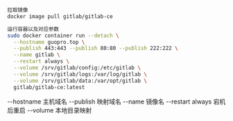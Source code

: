 ```bash
拉取镜像
docker image pull gitlab/gitlab-ce

运行容器以及对应参数
sudo docker container run --detach \
  --hostname guopro.top \
  --publish 443:443 --publish 80:80 --publish 222:222 \
  --name gitlab \
  --restart always \
  --volume /srv/gitlab/config:/etc/gitlab \
  --volume /srv/gitlab/logs:/var/log/gitlab \
  --volume /srv/gitlab/data:/var/opt/gitlab \
  gitlab/gitlab-ce:latest
```
--hostname 主机域名
--publish 映射域名
--name 镜像名
--restart always 宕机后重启
--volume 本地目录映射